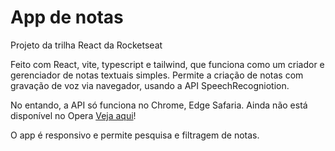 # App de notas 

Projeto da trilha React da Rocketseat

Feito com React, vite, typescript e tailwind, que funciona como um criador e gerenciador de notas textuais simples.
Permite a criação de notas com gravação de voz via navegador, usando a API SpeechRecogniotion.

No entando, a API só funciona no Chrome, Edge Safaria. Ainda não está disponível no Opera  <a href= "https://caniuse.com/?search=SpeechRec">Veja aqui</a>!

O app é responsivo e permite pesquisa e filtragem de notas.
